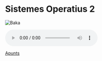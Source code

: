 # Sistemes Operatius 2
![Baka](./baka.png)

<audio controls="controls">
  <source type="audio/mp3" src="baka.mp3"></source>
  <p>Plz open baka files</p>
</audio>

[Apunts](https://github.com/solde/SO2/blob/master/SO2.pdf)
